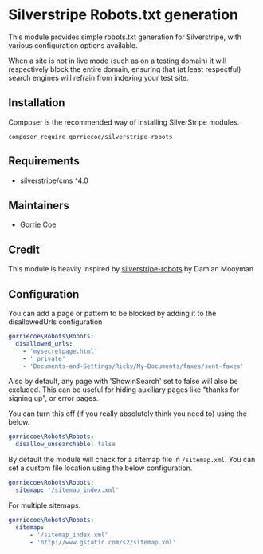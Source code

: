 # Silverstripe Robots.txt generation
This module provides simple robots.txt generation for Silverstripe, with various configuration options available.

When a site is not in live mode (such as on a testing domain) it will respectively block the entire domain, ensuring that (at least respectful) search engines will refrain from indexing your test site.

## Installation
Composer is the recommended way of installing SilverStripe modules.
```
composer require gorriecoe/silverstripe-robots
```

## Requirements

- silverstripe/cms ^4.0

## Maintainers

- [Gorrie Coe](https://github.com/gorriecoe)

## Credit

This module is heavily inspired by [silverstripe-robots](https://github.com/tractorcow/silverstripe-robots) by Damian Mooyman

## Configuration

You can add a page or pattern to be blocked by adding it to the disallowedUrls configuration

```yaml
gorriecoe\Robots\Robots:
  disallowed_urls:
    - 'mysecretpage.html'
    - '_private'
    - 'Documents-and-Settings/Ricky/My-Documents/faxes/sent-faxes'
```

Also by default, any page with 'ShowInSearch' set to false will also be excluded. This
can be useful for hiding auxiliary pages like "thanks for signing up", or error pages.

You can turn this off (if you really absolutely think you need to) using the below.

```yaml
gorriecoe\Robots\Robots:
  disallow_unsearchable: false
```

By default the module will check for a sitemap file in `/sitemap.xml`. You can set a custom file location using the below configuration.

```yaml
gorriecoe\Robots\Robots:
  sitemap: '/sitemap_index.xml'
```
For multiple sitemaps.
```yaml
gorriecoe\Robots\Robots:
  sitemap:
      - '/sitemap_index.xml'
      - 'http://www.gstatic.com/s2/sitemap.xml'
```
